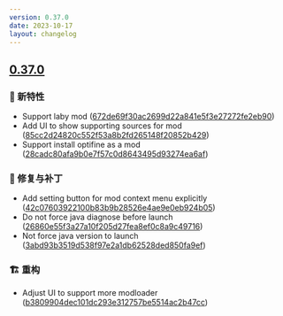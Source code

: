```yaml
---
version: 0.37.0
date: 2023-10-17
layout: changelog
---
```

## [0.37.0](#0.37.0)
### 🚀 新特性

- Support laby mod ([672de69f30ac2699d22a841e5f3e27272fe2eb90](https://github.com/Voxelum/x-minecraft-launcher/commit/672de69f30ac2699d22a841e5f3e27272fe2eb90))
- Add UI to show supporting sources for mod ([85cc2d24820c552f53a8b2fd265148f20852b429](https://github.com/Voxelum/x-minecraft-launcher/commit/85cc2d24820c552f53a8b2fd265148f20852b429))
- Support install optifine as a mod ([28cadc80afa9b0e7f57c0d8643495d93274ea6af](https://github.com/Voxelum/x-minecraft-launcher/commit/28cadc80afa9b0e7f57c0d8643495d93274ea6af))
### 🐛 修复与补丁

- Add setting button for mod context menu explicitly ([42c07603922100b83b9b28526e4ae9e0eb924b05](https://github.com/Voxelum/x-minecraft-launcher/commit/42c07603922100b83b9b28526e4ae9e0eb924b05))
- Do not force java diagnose before launch ([26860e55f3a27a10f205d27fea8ef0c8a9c49716](https://github.com/Voxelum/x-minecraft-launcher/commit/26860e55f3a27a10f205d27fea8ef0c8a9c49716))
- Not force java version to launch ([3abd93b3519d538f97e2a1db62528ded850fa9ef](https://github.com/Voxelum/x-minecraft-launcher/commit/3abd93b3519d538f97e2a1db62528ded850fa9ef))
### 🏗️ 重构

- Adjust UI to support more modloader ([b3809904dec101dc293e312757be5514ac2b47cc](https://github.com/Voxelum/x-minecraft-launcher/commit/b3809904dec101dc293e312757be5514ac2b47cc))
